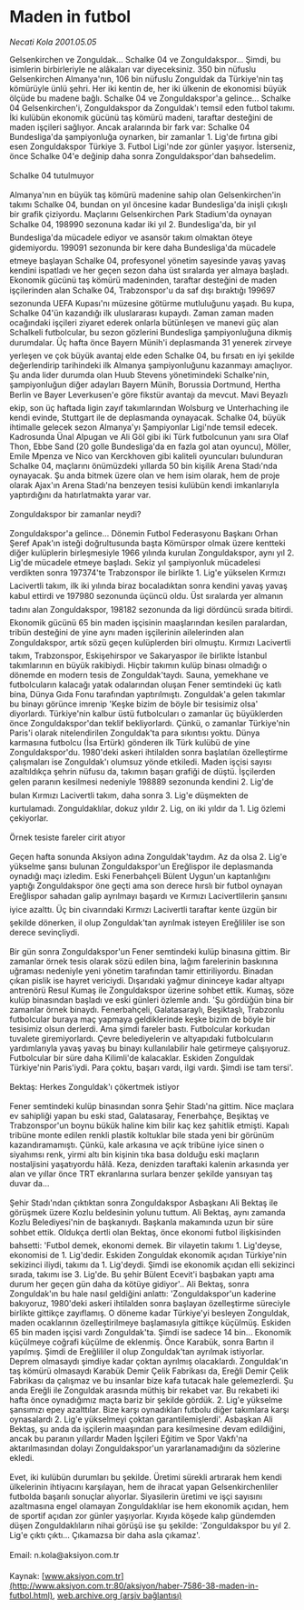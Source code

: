 # Maden in futbol

*Necati Kola 2001.05.05*

<font class="agenda2NewsSpot">
 Gelsenkirchen ve Zonguldak... Schalke 04 ve Zonguldakspor... Şimdi, bu isimlerin birbirleriyle ne alâkaları var diyeceksiniz. 350 bin nüfuslu Gelsenkirchen Almanya'nın, 106 bin nüfuslu Zonguldak da Türkiye'nin taş kömürüyle ünlü şehri. Her iki kentin de, her iki ülkenin de ekonomisi büyük ölçüde bu madene bağlı. Schalke 04 ve Zonguldakspor'a gelince...
</font>
<font class="newsDetail">
 Schalke 04 Gelsenkirchen'i, Zonguldakspor da Zonguldak'ı temsil eden futbol takımı. İki kulübün ekonomik gücünü taş kömürü madeni, taraftar desteğini de maden işçileri sağlıyor. Ancak aralarında bir fark var: Schalke 04 Bundesliga'da şampiyonluğa oynarken, bir zamanlar 1. Lig'de fırtına gibi esen Zonguldakspor Türkiye 3. Futbol Ligi'nde zor günler yaşıyor. İsterseniz, önce Schalke 04'e değinip daha sonra Zonguldakspor'dan bahsedelim.
 <br/>
 <br/>
 Schalke 04 tutulmuyor
 <br/>
 <br/>
 Almanya'nın en büyük taş kömürü madenine sahip olan Gelsenkirchen'in takımı Schalke 04, bundan on yıl öncesine kadar Bundesliga'da inişli çıkışlı bir grafik çiziyordu. Maçlarını Gelsenkirchen Park Stadium'da oynayan Schalke 04, 198990 sezonuna kadar iki yıl 2. Bundesliga'da, bir yıl Bundesliga'da mücadele ediyor ve asansör takım olmaktan öteye gidemiyordu. 199091 sezonunda bir kere daha Bundesliga'da mücadele etmeye başlayan Schalke 04, profesyonel yönetim sayesinde yavaş yavaş kendini ispatladı ve her geçen sezon daha üst sıralarda yer almaya başladı. Ekonomik gücünü taş kömürü madeninden, taraftar desteğini de maden işçilerinden alan Schalke 04, Trabzonspor'u da saf dışı bıraktığı 199697 sezonunda UEFA Kupası'nı müzesine götürme mutluluğunu yaşadı. Bu kupa, Schalke 04'ün kazandığı ilk uluslararası kupaydı. Zaman zaman maden ocağındaki işçileri ziyaret ederek onlarla bütünleşen ve manevi güç alan Schalkeli futbolcular, bu sezon gözlerini Bundesliga şampiyonluğuna dikmiş durumdalar. Üç hafta önce Bayern Münih'i deplasmanda 31 yenerek zirveye yerleşen ve çok büyük avantaj elde eden Schalke 04, bu fırsatı en iyi şekilde değerlendirip tarihindeki ilk Almanya şampiyonluğunu kazanmayı amaçlıyor. Şu anda lider durumda olan Huub Stevens yönetimindeki Schalke'nin, şampiyonluğun diğer adayları Bayern Münih, Borussia Dortmund, Hertha Berlin ve Bayer Leverkusen'e göre fikstür avantajı da mevcut. Mavi Beyazlı ekip, son üç haftada ligin zayıf takımlarından Wolsburg ve Unterhaching ile kendi evinde, Stuttgart ile de deplasmanda oynayacak. Schalke 04, büyük ihtimalle gelecek sezon Almanya'yı Şampiyonlar Ligi'nde temsil edecek. Kadrosunda Ünal Alpugan ve Ali Göl gibi iki Türk futbolcunun yanı sıra Olaf Thon, Ebbe Sand (20 golle Bundesliga'da en fazla gol atan oyuncu), Möller, Emile Mpenza ve Nico van Kerckhoven gibi kaliteli oyuncuları bulunduran Schalke 04, maçlarını önümüzdeki yıllarda 50 bin kişilik Arena Stadı'nda oynayacak. Şu anda bitmek üzere olan ve hem isim olarak, hem de proje olarak Ajax'ın Arena Stadı'na benzeyen tesisi kulübün kendi imkanlarıyla yaptırdığını da hatırlatmakta yarar var.
 <br/>
 <br/>
 Zonguldakspor bir zamanlar neydi?
 <br/>
 <br/>
 Zonguldakspor'a gelince... Dönemin Futbol Federasyonu Başkanı Orhan Şeref Apak'ın isteği doğrultusunda başta Kömürspor olmak üzere kentteki diğer kulüplerin birleşmesiyle 1966 yılında kurulan Zonguldakspor, aynı yıl 2. Lig'de mücadele etmeye başladı. Sekiz yıl şampiyonluk mücadelesi verdikten sonra 197374'te Trabzonspor ile birlikte 1. Lig'e yükselen Kırmızı Lacivertli takım, ilk iki yılında biraz bocaladıktan sonra kendini yavaş yavaş kabul ettirdi ve 197980 sezonunda üçüncü oldu. Üst sıralarda yer almanın tadını alan Zonguldakspor, 198182 sezonunda da ligi dördüncü sırada bitirdi. Ekonomik gücünü 65 bin maden işçisinin maaşlarından kesilen paralardan, tribün desteğini de yine aynı maden işçilerinin ailelerinden alan Zonguldakspor, artık sözü geçen kulüplerden biri olmuştu. Kırmızı Lacivertli takım, Trabzonspor, Eskişehirspor ve Sakaryaspor ile birlikte İstanbul takımlarının en büyük rakibiydi. Hiçbir takımın kulüp binası olmadığı o dönemde en modern tesis de Zonguldak'taydı. Sauna, yemekhane ve futbolcuların kalacağı yatak odalarından oluşan Fener semtindeki üç katlı bina, Dünya Gıda Fonu tarafından yaptırılmıştı. Zonguldak'a gelen takımlar bu binayı görünce imrenip 'Keşke bizim de böyle bir tesisimiz olsa' diyorlardı. Türkiye'nin kalbur üstü futbolcuları o zamanlar üç büyüklerden önce Zonguldakspor'dan teklif bekliyorlardı. Çünkü, o zamanlar Türkiye'nin Paris'i olarak nitelendirilen Zonguldak'ta para sıkıntısı yoktu. Dünya karmasına futbolcu (İsa Ertürk) gönderen ilk Türk kulübü de yine Zonguldakspor'du. 1980'deki askeri ihtilalden sonra başlatılan özelleştirme çalışmaları ise Zonguldak'ı olumsuz yönde etkiledi. Maden işçisi sayısı azaltıldıkça şehrin nüfusu da, takımın başarı grafiği de düştü. İşçilerden gelen paranın kesilmesi nedeniyle 198889 sezonunda kendini 2. Lig'de bulan Kırmızı Lacivertli takım, daha sonra 3. Lig'e düşmekten de kurtulamadı. Zonguldaklılar, dokuz yıldır 2. Lig, on iki yıldır da 1. Lig özlemi çekiyorlar.
 <br/>
 <br/>
 Örnek tesiste fareler cirit atıyor
 <br/>
 <br/>
 Geçen hafta sonunda Aksiyon adına Zonguldak'taydım. Az da olsa 2. Lig'e yükselme şansı bulunan Zonguldakspor'un Ereğlispor ile deplasmanda oynadığı maçı izledim. Eski Fenerbahçeli Bülent Uygun'un kaptanlığını yaptığı Zonguldakspor öne geçti ama son derece hırslı bir futbol oynayan Ereğlispor sahadan galip ayrılmayı başardı ve Kırmızı Lacivertlilerin şansını iyice azalttı. Üç bin civarındaki Kırmızı Lacivertli taraftar kente üzgün bir şekilde dönerken, il olup Zonguldak'tan ayrılmak isteyen Ereğlililer ise son derece sevinçliydi.
 <br/>
 <br/>
 Bir gün sonra Zonguldakspor'un Fener semtindeki kulüp binasına gittim. Bir zamanlar örnek tesis olarak sözü edilen bina, lağım farelerinin baskınına uğraması nedeniyle yeni yönetim tarafından tamir ettiriliyordu. Binadan çıkan pislik ise hayret vericiydi. Dışarıdaki yağmur dininceye kadar altyapı antrenörü Resul Kumaş ile Zonguldakspor üzerine sohbet ettik. Kumaş, söze kulüp binasından başladı ve eski günleri özlemle andı. 'Şu gördüğün bina bir zamanlar örnek binaydı. Fenerbahçeli, Galatasaraylı, Beşiktaşlı, Trabzonlu futbolcular buraya maç yapmaya geldiklerinde keşke bizim de böyle bir tesisimiz olsun derlerdi. Ama şimdi fareler bastı. Futbolcular korkudan tuvalete giremiyorlardı. Çevre belediyelerin ve altyapıdaki futbolcuların yardımlarıyla yavaş yavaş bu binayı kullanılabilir hale getirmeye çalışıyoruz. Futbolcular bir süre  daha Kilimli'de kalacaklar. Eskiden Zonguldak Türkiye'nin Paris'iydi. Para çoktu, başarı vardı, ilgi vardı. Şimdi ise tam tersi'.
 <br/>
 <br/>
 Bektaş: Herkes Zonguldak'ı çökertmek istiyor
 <br/>
 <br/>
 Fener semtindeki kulüp binasından sonra Şehir Stadı'na gittim. Nice maçlara ev sahipliği yapan bu eski stad, Galatasaray, Fenerbahçe, Beşiktaş ve Trabzonspor'un boynu bükük haline kim bilir kaç kez şahitlik etmişti. Kapalı tribüne monte edilen renkli plastik koltuklar bile stada yeni bir görünüm kazandıramamıştı. Çünkü, kale arkasına ve açık tribüne iyice sinen o siyahımsı renk, yirmi altı bin kişinin tıka basa dolduğu eski maçların nostaljisini yaşatıyordu hâlâ. Keza, denizden taraftaki kalenin arkasında yer alan ve yıllar önce TRT ekranlarına surlara benzer şekilde yansıyan taş duvar da...
 <br/>
 <br/>
 Şehir Stadı'ndan çıktıktan sonra Zonguldakspor Asbaşkanı Ali Bektaş ile görüşmek üzere Kozlu beldesinin yolunu tuttum. Ali Bektaş, aynı zamanda Kozlu Belediyesi'nin de başkanıydı. Başkanla makamında uzun bir süre sohbet ettik. Oldukça dertli olan Bektaş, önce ekonomi futbol ilişkisinden bahsetti: 'Futbol demek, ekonomi demek. Bir vilayetin takımı 1. Lig'deyse, ekonomisi de 1. Lig'dedir. Eskiden Zonguldak ekonomik açıdan Türkiye'nin sekizinci iliydi, takımı da 1. Lig'deydi. Şimdi ise ekonomik açıdan elli sekizinci sırada, takımı ise 3. Lig'de. Bu şehir Bülent Ecevit'i başbakan yaptı ama durum her geçen gün daha da kötüye gidiyor'.. Ali Bektaş, sonra Zonguldak'ın bu hale nasıl geldiğini anlattı: 'Zonguldakspor'un kaderine bakıyoruz, 1980'deki askeri ihtilalden sonra başlayan özelleştirme süreciyle birlikte gittikçe zayıflamış. O döneme kadar Türkiye'yi besleyen Zonguldak, maden ocaklarının özelleştirilmeye başlamasıyla gittikçe küçülmüş. Eskiden 65 bin maden işçisi vardı Zonguldak'ta. Şimdi ise sadece 14 bin... Ekonomik küçülmeye coğrafi küçülme de eklenmiş. Önce Karabük, sonra Bartın il yapılmış. Şimdi de Ereğlililer il olup Zonguldak'tan ayrılmak istiyorlar. Deprem olmasaydı şimdiye kadar çoktan ayrılmış olacaklardı. Zonguldak'ın taş kömürü olmasaydı Karabük Demir Çelik Fabrikası da, Ereğli Demir Çelik Fabrikası da çalışmaz ve bu insanlar bize kafa tutacak hale gelemezlerdi. Şu anda Ereğli ile Zonguldak arasında müthiş bir rekabet var. Bu rekabeti iki hafta önce oynadığımız maçta  bariz bir şekilde gördük. 2. Lig'e yükselme şansımızı epey azalttılar. Bize karşı oynadıkları futbolu diğer takımlara karşı oynasalardı 2. Lig'e yükselmeyi çoktan garantilemişlerdi'. Asbaşkan Ali Bektaş, şu anda da işçilerin maaşından para kesilmesine devam edildiğini, ancak bu paranın yıllardır Maden İşçileri Eğitim ve Spor Vakfı'na aktarılmasından dolayı Zonguldakspor'un yararlanamadığını da sözlerine ekledi.
 <br/>
 <br/>
 Evet, iki kulübün durumları bu şekilde. Üretimi sürekli artırarak hem kendi ülkelerinin ihtiyacını karşılayan, hem de ihracat yapan Gelsenkirchenliler futbolda başarılı sonuçlar alıyorlar. Siyasilerin üretimi ve işçi sayısını azaltmasına engel olamayan Zonguldaklılar ise hem ekonomik açıdan, hem de sportif açıdan zor günler yaşıyorlar. Kıyıda köşede kalıp gündemden düşen Zonguldaklıların nihai görüşü ise şu şekilde: 'Zonguldakspor bu yıl 2. Lig'e çıktı çıktı... Çıkamazsa bir daha asla çıkamaz'.
 <br/>
 <br/>
 Email: n.kola@aksiyon.com.tr
 <br/>
</font>

Kaynak: [www.aksiyon.com.tr](http://www.aksiyon.com.tr:80/aksiyon/haber-7586-38-maden-in-futbol.html), [web.archive.org (arşiv bağlantısı)](http://web.archive.org/web/20101203094439/http://www.aksiyon.com.tr:80/aksiyon/haber-7586-38-maden-in-futbol.html)
